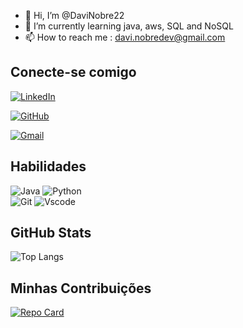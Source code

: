 - 👋 Hi, I’m @DaviNobre22
- 🌱 I’m currently learning java, aws, SQL and NoSQL
- 📫 How to reach me : davi.nobredev@gmail.com

## Conecte-se comigo
[![LinkedIn](https://img.shields.io/badge/LinkedIn-0077B5?style=for-the-badge&logo=linkedin&logoColor=white)](www.linkedin.com/in/davi-ribeiro-nobre-8817942b7)

[![GitHub](https://img.shields.io/badge/GitHub-100000?style=for-the-badge&logo=github&logoColor=white)](https://github.com/DaviNobre22)

[![Gmail](https://img.shields.io/badge/Gmail-333333?style=for-the-badge&logo=gmail&logoColor=red)](mailto:davi.nobredev@gmail.com)

## Habilidades
![Java](https://img.shields.io/badge/java-%23ED8B00.svg?style=for-the-badge&logo=openjdk&logoColor=white)
![Python](https://img.shields.io/badge/python-3670A0?style=for-the-badge&logo=python&logoColor=ffdd54)           
![Git](https://img.shields.io/badge/GIT-E44C30?style=for-the-badge&logo=git&logoColor=white)
![Vscode](https://img.shields.io/badge/Vscode-007ACC?style=for-the-badge&logo=visual-studio-code&logoColor=white)
## GitHub Stats
![Top Langs](https://github-readme-stats-git-masterrstaa-rickstaa.vercel.app/api/top-langs/?username=DaviNobre22&bg_color=000&border_color=30A3DC&hide_title=true&title_color=E94D5F&text_color=FFF)

## Minhas Contribuições

[![Repo Card](https://github-readme-stats.vercel.app/api/pin/?username=DaviNobre22&repo=dio-lab-open-source&bg_color=000&border_color=30A3DC&show_icons=true&icon_color=30A3DC&title_color=E94D5F&text_color=FFF)](https://github.com/SEUUSERNAME/SEUREPOSITORIO)
